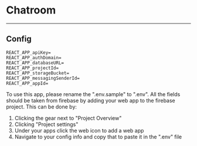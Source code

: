# Chatroom
---
## Config
```env
REACT_APP_apiKey=
REACT_APP_authDomain=
REACT_APP_databaseURL=
REACT_APP_projectId=
REACT_APP_storageBucket=
REACT_APP_messagingSenderId=
REACT_APP_appId=
```
To use this app, please rename the ".env.sample" to ".env".
All the fields should be taken from firebase by adding your web app to the firebase project. This can be done by:
1. Clicking the gear next to "Project Overview"
2. Clicking "Project settings"
3. Under your apps click the web icon to add a web app
4. Navigate to your config info and copy that to paste it in the ".env" file